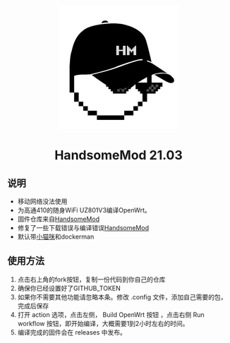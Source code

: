 <p align="center"><img src="logo.png" /></p>
<h1 align="center">HandsomeMod 21.03</h1>

## 说明
- 移动网络没法使用
- 为高通410的随身WiFi UZ801V3编译OpenWrt。
- 固件仓库来自[HandsomeMod](https://github.com/HandsomeMod/HandsomeMod)
- 修复了一些下载错误与编译错误[HandsomeMod](https://github.com/LeeHe-gif/HandsomeMod)
- 默认带[小猫咪](https://github.com/vernesong/OpenClash)和dockerman
## 使用方法
1. 点击右上角的fork按钮，复制一份代码到你自己的仓库
2. 确保你已经设置好了GITHUB_TOKEN
3. 如果你不需要其他功能请忽略本条。修改 .config 文件，添加自己需要的包，完成后保存
4. 打开 action 选项，点击左侧， Build OpenWrt 按钮 ，点击右侧 Run workflow 按钮，即开始编译，大概需要1到2小时左右的时间。
5. 编译完成的固件会在 releases 中发布。
